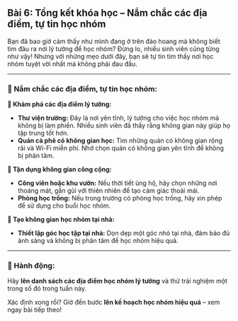 ## Bài 6: Tổng kết khóa học – Nắm chắc các địa điểm, tự tin học nhóm

Bạn đã bao giờ cảm thấy như mình đang ở trên đảo hoang mà không biết tìm đâu ra nơi lý tưởng để học nhóm? Đừng lo, nhiều sinh viên cũng từng như vậy! Nhưng với những mẹo dưới đây, bạn sẽ tự tin tìm thấy nơi học nhóm tuyệt vời nhất mà không phải đau đầu.

---

### 📌 Nắm chắc các địa điểm, tự tin học nhóm:

**🔹 Khám phá các địa điểm lý tưởng:**
- **Thư viện trường:** Đây là nơi yên tĩnh, lý tưởng cho việc học nhóm mà không bị làm phiền. Nhiều sinh viên đã thấy rằng không gian này giúp họ tập trung tốt hơn.
- **Quán cà phê có không gian học:** Tìm những quán có không gian rộng rãi và Wi-Fi miễn phí. Nhớ chọn quán có không gian yên tĩnh để không bị phân tâm.

**🔹 Tận dụng không gian công cộng:**
- **Công viên hoặc khu vườn:** Nếu thời tiết ủng hộ, hãy chọn những nơi thoáng mát, gần gũi với thiên nhiên để tạo cảm giác thoải mái.
- **Phòng học trống:** Nếu trong trường có phòng học trống, hãy xin phép để sử dụng cho buổi học nhóm.

**🔹 Tạo không gian học nhóm tại nhà:**
- **Thiết lập góc học tập tại nhà:** Dọn dẹp một góc nhỏ tại nhà, đảm bảo đủ ánh sáng và không bị phân tâm để học nhóm hiệu quả.

---

### 🚀 Hành động:

Hãy **lên danh sách các địa điểm học nhóm lý tưởng** và thử trải nghiệm một trong số đó trong tuần này.

Xác định xong rồi? Giờ đến bước **lên kế hoạch học nhóm hiệu quả** – xem ngay bài tiếp theo!